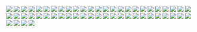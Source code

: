 ![](png/CONSTR_bln_rub_fix.png) ![](png/CONSTR_rog.png) ![](png/CONSTR_yoy.png)
![](png/CORP_DEBT_OVERDUE_BUDGET_bln_rub.png) ![](png/CORP_DEBT_OVERDUE_SUPPLIERS_bln_rub.png) ![](png/CORP_DEBT_OVERDUE_bln_rub.png)
![](png/CORP_DEBT_bln_rub.png) ![](png/CORP_DUE_bln_rub.png) ![](png/CPI_ALCOHOL_rog.png)
![](png/CPI_FOOD_rog.png) ![](png/CPI_NONFOOD_rog.png) ![](png/CPI_SERVICES_rog.png)
![](png/CPI_rog.png) ![](png/IND_PROD_rog.png) ![](png/IND_PROD_yoy.png)
![](png/IND_PROD_ytd.png) ![](png/I_bln_rub.png) ![](png/I_rog.png)
![](png/I_yoy.png) ![](png/PROD_AUTO_BUS_units.png) ![](png/PROD_AUTO_PSGR_th.png)
![](png/PROD_AUTO_TRUCKS_AND_CHASSIS_th.png) ![](png/PROD_AUTO_TRUCKS_th.png) ![](png/PROD_BYCYCLES_th.png)
![](png/PROD_E_TWh.png) ![](png/PROD_RAILWAY_CARGO_WAGONS_units.png) ![](png/PROD_RAILWAY_PSGR_WAGONS_units.png)
![](png/RETAIL_SALES_bln_rub.png) ![](png/RETAIL_SALES_rog.png) ![](png/RETAIL_SALES_yoy.png)
![](png/RUR_EUR_eop.png) ![](png/RUR_USD_eop.png) ![](png/SOC_EMPLOYED_mln.png)
![](png/SOC_EMPLOYED_yoy.png) ![](png/SOC_PENSION_rub.png) ![](png/SOC_UNEMPLOYED_bln.png)
![](png/SOC_UNEMPLOYMENT_percent.png) ![](png/SOC_WAGE_ARREARS_mln_rub.png) ![](png/SOC_WAGE_ARREARS_rog.png)
![](png/SOC_WAGE_rog.png) ![](png/SOC_WAGE_rub.png) ![](png/SOC_WAGE_yoy.png)
![](png/TRANS_COM_bln_t_km.png) ![](png/TRANS_COM_rog.png) ![](png/TRANS_COM_yoy.png)
![](png/TRANS_RAILLOAD_mln_t.png) ![](png/TRANS_RAILLOAD_rog.png) ![](png/TRANS_RAILLOAD_yoy.png)
![](png/TRANS_bln_t_km.png) ![](png/TRANS_rog.png) ![](png/TRANS_yoy.png)
![](png/USLUGI_bln_rub.png) ![](png/USLUGI_rog.png) ![](png/USLUGI_yoy.png)
